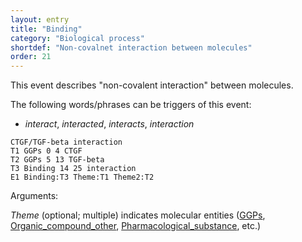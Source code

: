 ```yaml
---
layout: entry
title: "Binding"
category: "Biological process"
shortdef: "Non-covalnet interaction between molecules"
order: 21
---
```


<!--
This event is based on the <a href="http://www.nactem.ac.uk/meta-knowledge/">GENIA-Meta-knowledge corpus</a> at <a href="http://www.nactem.ac.uk/">NaCTeM</a>.
-->

This event describes "non-covalent interaction" between molecules.

The following words/phrases can be triggers of this event:

- *interact*, *interacted*, *interacts*, *interaction*

~~~ ann
CTGF/TGF-beta interaction
T1 GGPs 0 4 CTGF
T2 GGPs 5 13 TGF-beta
T3 Binding 14 25 interaction
E1 Binding:T3 Theme:T1 Theme2:T2
~~~

Arguments:

*Theme* (optional; multiple) indicates molecular entities ([GGPs](), [Organic_compound_other](), [Pharmacological_substance](), etc.)

<!--details-->
